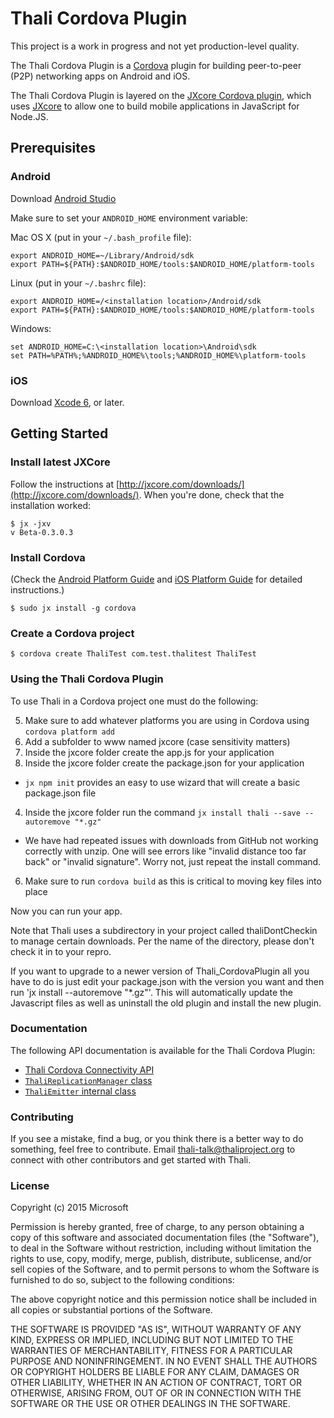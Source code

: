 # Thali Cordova Plugin

This project is a work in progress and not yet production-level quality.

The Thali Cordova Plugin is a [Cordova](http://cordova.apache.org/) plugin for building peer-to-peer (P2P) networking apps on Android and iOS.

The Thali Cordova Plugin is layered on the [JXcore Cordova plugin](https://github.com/jxcore/jxcore-cordova), which uses [JXcore](http://jxcore.com/home/) to allow one to build mobile applications in JavaScript for Node.JS.  

## Prerequisites

### Android

Download [Android Studio](http://developer.android.com/sdk/index.html)

Make sure to set your `ANDROID_HOME` environment variable:

Mac OS X (put in your `~/.bash_profile` file):
```
export ANDROID_HOME=~/Library/Android/sdk
export PATH=${PATH}:$ANDROID_HOME/tools:$ANDROID_HOME/platform-tools
```

Linux (put in your `~/.bashrc` file):
```
export ANDROID_HOME=/<installation location>/Android/sdk
export PATH=${PATH}:$ANDROID_HOME/tools:$ANDROID_HOME/platform-tools
```

Windows:
```
set ANDROID_HOME=C:\<installation location>\Android\sdk
set PATH=%PATH%;%ANDROID_HOME%\tools;%ANDROID_HOME%\platform-tools
```

### iOS

Download [Xcode 6](https://developer.apple.com/xcode/), or later.

## Getting Started

### Install latest JXCore

Follow the instructions at [http://jxcore.com/downloads/](http://jxcore.com/downloads/). When you're done, check that the
installation worked:
```
$ jx -jxv
v Beta-0.3.0.3
```

### Install Cordova

(Check the [Android Platform Guide](https://cordova.apache.org/docs/en/4.0.0/guide_platforms_android_index.md.html#Android%20Platform%20Guide)
and [iOS Platform Guide](https://cordova.apache.org/docs/en/4.0.0/guide_platforms_ios_index.md.html#iOS%20Platform%20Guide) for detailed instructions.)

```
$ sudo jx install -g cordova
```

### Create a Cordova project

```
$ cordova create ThaliTest com.test.thalitest ThaliTest
```

### Using the Thali Cordova Plugin

To use Thali in a Cordova project one must do the following:

5. Make sure to add whatever platforms you are using in Cordova using `cordova platform add`
1. Add a subfolder to www named jxcore (case sensitivity matters)
2. Inside the jxcore folder create the app.js for your application
3. Inside the jxcore folder create the package.json for your application
 * `jx npm init` provides an easy to use wizard that will create a basic package.json file
4. Inside the jxcore folder run the command `jx install thali --save --autoremove "*.gz"`
 * We have had repeated issues with downloads from GitHub not working correctly with unzip. One will see errors like "invalid distance too far back" or 
 "invalid signature". Worry not, just repeat the install command.
6. Make sure to run `cordova build` as this is critical to moving key files into place

Now you can run your app.

Note that Thali uses a subdirectory in your project called thaliDontCheckin to manage certain downloads. Per the name of the directory,
please don't check it in to your repro.

If you want to upgrade to a newer version of Thali_CordovaPlugin all you have to do is just edit your package.json with the version you want
and then run 'jx install --autoremove "*.gz"'. This will automatically update the Javascript files as well as uninstall the old plugin and 
install the new plugin.

### Documentation

The following API documentation is available for the Thali Cordova Plugin:
- [Thali Cordova Connectivity API](doc/api/connectivity.md)
- [`ThaliReplicationManager` class](doc/api/thalireplicationmanager.md)
- [`ThaliEmitter` internal class](doc/api/thaliemitter.md)

### Contributing

If you see a mistake, find a bug, or you think there is a better way to do something, feel free to contribute.
Email [thali-talk@thaliproject.org](mailto:thali-talk@thaliproject.org) to connect with other contributors and
get started with Thali.

### License

Copyright (c) 2015 Microsoft

Permission is hereby granted, free of charge, to any person obtaining a copy of this software and associated documentation files (the "Software"), to deal in the Software without restriction, including without limitation the rights to use, copy, modify, merge, publish, distribute, sublicense, and/or sell copies of the Software, and to permit persons to whom the Software is furnished to do so, subject to the following conditions:

The above copyright notice and this permission notice shall be included in all copies or substantial portions of the Software.

THE SOFTWARE IS PROVIDED "AS IS", WITHOUT WARRANTY OF ANY KIND, EXPRESS OR IMPLIED, INCLUDING BUT NOT LIMITED TO THE WARRANTIES OF MERCHANTABILITY, FITNESS FOR A PARTICULAR PURPOSE AND NONINFRINGEMENT. IN NO EVENT SHALL THE AUTHORS OR COPYRIGHT HOLDERS BE LIABLE FOR ANY CLAIM, DAMAGES OR OTHER LIABILITY, WHETHER IN AN ACTION OF CONTRACT, TORT OR OTHERWISE, ARISING FROM, OUT OF OR IN CONNECTION WITH THE SOFTWARE OR THE USE OR OTHER DEALINGS IN THE SOFTWARE.
